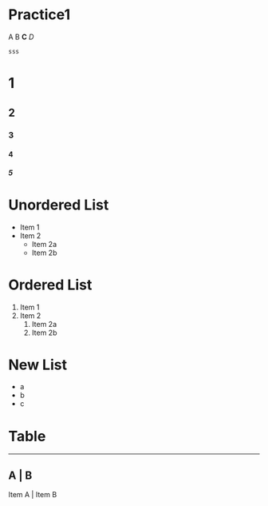 # Practice1
A B **C** *D*
```
sss
```
# 1
## 2
### 3
#### 4
##### 5

# Unordered List
* Item 1
* Item 2
	* Item 2a
	* Item 2b
# Ordered List
1. Item 1
1. Item 2
	1. Item 2a
	1. Item 2b
# New List
- a
- b
- c

# Table
------
A | B
------
Item A | Item B



